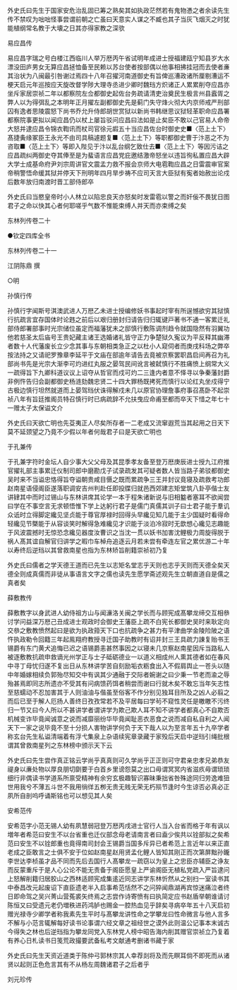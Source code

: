 <!-- { "loadSidebar": true } -->
外史氏曰先生于国家安危治乱固已筹之熟矣其如执政茫然若有鬼物慿之者余读先生传不禁叹为咄咄怪事尝谓前朝之亡虽曰天意实人谋之不臧也其子当灰飞烟灭之时犹能植纲常名教于大壊之日其亦得家教之深欤

易应昌传

易应昌字瑞之号白楼江西临川人举万厯丙午省试明年成进士授福建瓯宁知县岁大水漂没田庐男女无算应昌拯恤备至民赖以苏台使者按部偶以他事相拂挂冠而去使者亷其治状为八闽最引咎谢过焉四十八年召擢河南道御史有旨俾巡漕政诸所厘剔漕运不梗天启元年巡按应天旋改督学陟大理寺丞进少卿时魏珰方炽诸正人累累削夺应昌亦坐斥家居崇祯二年以都察院左佥都御史起佐台务疏请清吏治奠民生极言州县蠧胥之弊人以为得弭乱之本明年正月擢左副都御史先是蓟门失守烽火彻大内京师戒严刑部囚有逸者思陵震怒下尚书乔允升侍郎胡世赏狱以新尚书韩继思议狱轻革职命应昌署都察院事更拟以闻应昌仍以杖上屡旨驳问应昌曰法如是止矣臣不敢以己官易人命帝大怒并逮应昌令锦衣鞫讯而杖司官徐元嘏五十当应昌佐台时御史史■〈范上土下〉髙捷夤缘冢臣王永光不由司具稿遽题复■〈范上土下〉等职都御史曹于汴恶之不为咨取■〈范上土下〉等即入陛见于汴以乱台纲乞致仕去■〈范上土下〉等因污诘之应昌疏纠两御史夺其俸至是为蜚语言应昌党庇邀结激帝怒坐以违旨徇私置应昌大辟大学士成基命府尹刘宗周讲官文震孟力救不报会京师大电雹鞫应昌之日雷震审官案帝稍警悟命缓其狱并停天下刑明年四月旱步祷不应司天言大臣狱有寃者始赦出论戍后数年放归南渡时晋工部侍郎卒

外史氏曰当愍皇帝时小人林立以陷忠良天亦怒矣时发雷雹以警之而奸佞不畏犹日图君子之命以快其心者何耶嗟乎气数不惟能束缚人并天而亦束缚之矣

东林列传卷二十


●钦定四库全书

东林列传卷二十一

江阴陈鼎 撰

○明

孙慎行传

孙慎行字闻斯号淇澳武进人万厯乙未进士授编修妖书事起时宰有所逞憾欲穷其狱慎行抗疏言宜存国体时论韪之前后以艰归册封归请告归归辄键戸著书不通一客累迁礼部侍郎署部事时光宗储位虽定而福藩犹未之邸慎行敷陈调剂趋令就国隐然有羽翼功他若慈圣太后庙号王贵妃藏主诸王选婚诸礼皆守正力争楚狱久寃议为平反释其幽滞者数十人代藩废长立少念其事与东朝相类急正之以杜小人窥伺者而庚戌科场之弊卒按法持之又请祀罗豫章李延平于文庙在部逾年请告去竟被京察罢职昌启间再召为礼部尚书先是光宗大渐李可灼进红丸服之晏驾民间讹言被弑慎行不胜痛愤上纲常大义一疏得旨下九卿科道议议上诏夺从哲官而戍可灼二三逢内者意不怿寻以争秦藩封爵非例忤告归会副都御史杨涟劾魏忠贤二十四大罪杨既拷死而慎行以论红丸坐戍得宁古极边慎行坦然就道而上晏驾珰伏诛得解戍未几以原官协理詹事府事召髙卧不起崇祯八年有旨廷推阁员特召慎行时已病疏辞不允扶曳应命甫至都而卒天下惜之年七十一赠太子太保谥文介

外史氏曰天欲亡明也先芟夷正人尽矣所存者一二老成又流窜遐荒当其起用之日天下莫不延颈望之乃竟不少假以年者何哉君子曰是天欲亡明也

于孔兼传

于孔兼字符时金坛人自少事大父父母及其昆季孝友备至登万厯庚辰进士授九江府推官擢礼部主事累迁仪制司郎中磨勘戊子试录疏发其可疑者数人皆当路子弟驳都御史吴时来不当谥忠恪得旨夺谥朝贵咸目慑之既而累疏争三王并封议竟寝及疏救考功郎赵南星语侵阁臣遂落职调安吉州判赴任即投牒归就邑西郊建志矩堂筑八卦亭偕士友讲肄其中而时过锡山与东林讲席其论学一本于程朱诸新说与旧相盭者塞耳不欲闻尝曰学在不事空言无求顿悟惟下学上达躬行君子是儒门真儒其训子曰士君子能于羣讥众诋时立得脚定纔见坚贞能于尊官厚禄时回得头早纔见知几能于主少国疑时看得命轻纔见节槩能于从容谈笑时解得急难纔见才识能于淡泊冷寂时无歆想心纔见志趣能于风波震撼时无惊恐念纔见器度汝曹识之当沈一贯以妖书加害沈鲤极力周旋得脱于祸人髙其谊自解官归讲学之暇巾车棹舟追逐云月若未尝有牵连左官之累优游二十年以寿终后逆珰以其曾救南星也指为东林矫旨削籍崇祯初乃复

外史氏曰儒者之学天德王道而已先生以志矩名堂志乎天则也志乎天则而天德全矣天德全则成真儒而非徒从事语言文字之儒也读先生愿学斋述观先生立朝直道自是儒之真者矣

薛敷教传

薛敷教字以身武进人幼侍祖方山与闻濓洛关闽之学长而与顾宪成髙攀龙缔交互相叅讨学问益深万厯己丑成进士观政时会御史王藩臣上疏不白宪长都御史吴时来耿定向交叅之敷教愤然起曰是欲为执政箝天下口也抗疏争之甚力有平津曲学金陵险陂之语忤执政勒令回籍三年起鳯翔府教授寻迁国子助教时有诏并封三王具疏力諌复贻书王锡爵有东门黄犬追悔已迟之语锡爵恚甚然事因之以寝未几京察赵南星因斥当路私人被逐敷教抗疏申救谪光州学正与士子砥砺德业一以道义相成州人熏其德者如在春风中寻丁母忧归遂不复出日从东林讲学苦自刻励垢衣粝食出入不假肩舆止一苍头以随中年婚嫁相续负郭殆尽知交中有讽其少通融于交际者婉谢之曰少秉一节老而渝之辱殆甚焉即同志所遗亦不受其有问病馈药饵者稍尝而谢曰行就木矣不敢忘当年矢志性至慈蠕动不忍加害其于人则油油与偕虽至俗客不作分别见独耳目所及之凶人必翦之而后已至于解人厄扬人善终日孜孜常若不及平居每曰学茍不窥性灵任是皦皦不污终归一节又曰今人所以不甚讲学者谓讲学为欺己欺人耳不知不讲学者都真心不自欺否机械变诈毕竟闻诚意之说而减靡丽纷华毕竟闻耻恶衣恶食之说而减自私自利之人闻天下一家之说毕竟不至十分损人害物讲学何负于天下哉人以为至言年五十九卒学者称玄台先生私谥清端着有浮弋集泉上杂语续宪章录藏于家殁后天启中逆珰引绳批根谓其曾救南星列之东林榜中颁示天下云

外史氏曰先生尝作真正铭云学尚乎真真则可久学尚乎正正则可守君亲忠孝兄弟恭友禔身以亷处物以厚良朋切劘要于白首乡里谤怨莫之出口毋谓冥冥内省滋疚毋谓琐琐细行非偶读书学道系所禀受精神有余穷玄极趣智识寡昧秉拙省咎殊途同归劳逸难狃世用我兮不薄五斗世不我用徜徉五栁无贵无贱无荣无朽殒节逢时今生谅否必真必正夙所自剖呜呼诵斯铭也可以想见其人矣

安希范传

安希范字小范无锡人幼有夙慧弱冠登万厯丙戌进士官行人当入台省而格于年有讽以増年者希范曰安生不以台省重也迁仪部念母老请南言者曰盍少俟共以铨部拟之矣希范曰安生不以铨郎重也竟得南司封会王锡爵当国多斥异已者希范上言近年以来正直老成之臣敢言之士俱不安于位如赵南星赵用贤孟化鲤人皆知其刚正而次第屏黜孙鑨李世达李桢虽才品不同而先后去国行人髙攀龙一疏窃以为皇上之忠臣亦辅臣之诤友而反蒙重斥于是人心公论不能无责备于阁臣愿皇上严谕阁臣无植私党疏入严旨逮问上怒解削籍归居胶山之西林适顾宪成集逺近同志讲学东林忻然从之别扫一室读书其中泰昌改元起废诏下直臣遗老半入启事希范恬然不之问猝闻鼎湖再宾惊迷痛泣者终日即命驾之吴兴菁山营菟裘矢终焉之志尝作诗寄愤有曰执简定应书赵盾举朝谁请讨陈恒又曰受遗元老仍増秩进药鸿胪也赐金一腔热血见乎辞矣寻病卒年五十八天启初赠光禄寺少卿学者称我素先生平时与髙攀龙讲性命之学攀龙曰性命微言与他人言多不解与小范言辄解每好读书论事谓六经文章之祖经世之谟外此则温公记事本末诚古今得失之林也后逆珰指为攀龙同党入东林党人榜中昭告海内削其赠官崇祯立乃复着有养心日札读书日笺荒政撮要武备私考文献通考删诸书藏于家

外史氏曰先生天资近道类于陈仲弓郭林宗其人幸荐剡将及而先瞑耳倘不即死而从诸贤以起则正色危言其有不从杨左周魏诸君子之后者乎

刘元珍传

